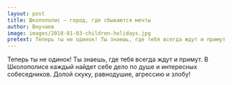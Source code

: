 ```yaml
---
layout: post
title: Школополис — город, где сбываются мечты
author: Внучаев
image: images/2018-01-03-children-holidays.jpg
pretext: Теперь ты не одинок! Ты знаешь, где тебя всегда ждут и примут. В Школополисе каждый найдет себе дело по душе и интересных собеседников. Долой скуку, равнодушие, агрессию и злобу!
---
```

Теперь ты не одинок! Ты знаешь, где тебя всегда ждут и примут.
В Школополисе каждый найдет себе дело по душе и интересных собеседников.
Долой скуку, равнодушие, агрессию и злобу!
